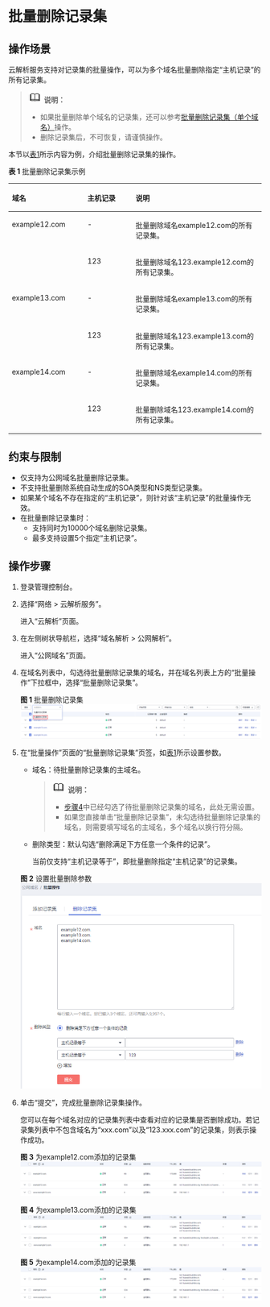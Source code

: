 # 批量删除记录集<a name="dns_usermanual_0505"></a>

## 操作场景<a name="section5192411916229"></a>

云解析服务支持对记录集的批量操作，可以为多个域名批量删除指定“主机记录”的所有记录集。

>![](public_sys-resources/icon-note.gif) **说明：**   
>-   如果批量删除单个域名的记录集，还可以参考[批量删除记录集（单个域名）](管理记录集.md#section1648820445294)操作。  
>-   删除记录集后，不可恢复，请谨慎操作。  

本节以[表1](#table890082472119)所示内容为例，介绍批量删除记录集的操作。

**表 1**  批量删除记录集示例

<a name="table890082472119"></a>
<table><thead align="left"><tr id="row6901124192115"><th class="cellrowborder" valign="top" width="29.830000000000002%" id="mcps1.2.4.1.1"><p id="p1090116244212"><a name="p1090116244212"></a><a name="p1090116244212"></a>域名</p>
</th>
<th class="cellrowborder" valign="top" width="19.02%" id="mcps1.2.4.1.2"><p id="p842951133811"><a name="p842951133811"></a><a name="p842951133811"></a>主机记录</p>
</th>
<th class="cellrowborder" valign="top" width="51.15%" id="mcps1.2.4.1.3"><p id="p1649313276266"><a name="p1649313276266"></a><a name="p1649313276266"></a>说明</p>
</th>
</tr>
</thead>
<tbody><tr id="row3901162413218"><td class="cellrowborder" rowspan="2" valign="top" width="29.830000000000002%" headers="mcps1.2.4.1.1 "><p id="p169011244214"><a name="p169011244214"></a><a name="p169011244214"></a>example12.com</p>
</td>
<td class="cellrowborder" valign="top" width="19.02%" headers="mcps1.2.4.1.2 "><p id="p24295120389"><a name="p24295120389"></a><a name="p24295120389"></a>-</p>
</td>
<td class="cellrowborder" valign="top" width="51.15%" headers="mcps1.2.4.1.3 "><p id="p64942027122615"><a name="p64942027122615"></a><a name="p64942027122615"></a>批量删除域名example12.com的所有记录集。</p>
</td>
</tr>
<tr id="row637222112228"><td class="cellrowborder" valign="top" headers="mcps1.2.4.1.1 "><p id="p5421651143817"><a name="p5421651143817"></a><a name="p5421651143817"></a>123</p>
</td>
<td class="cellrowborder" valign="top" headers="mcps1.2.4.1.2 "><p id="p4494182720261"><a name="p4494182720261"></a><a name="p4494182720261"></a>批量删除域名123.example12.com的所有记录集。</p>
</td>
</tr>
<tr id="row5901024102110"><td class="cellrowborder" rowspan="2" valign="top" width="29.830000000000002%" headers="mcps1.2.4.1.1 "><p id="p11902182410218"><a name="p11902182410218"></a><a name="p11902182410218"></a>example13.com</p>
</td>
<td class="cellrowborder" valign="top" width="19.02%" headers="mcps1.2.4.1.2 "><p id="p191340104393"><a name="p191340104393"></a><a name="p191340104393"></a>-</p>
</td>
<td class="cellrowborder" valign="top" width="51.15%" headers="mcps1.2.4.1.3 "><p id="p3737646164012"><a name="p3737646164012"></a><a name="p3737646164012"></a>批量删除域名example13.com的所有记录集。</p>
</td>
</tr>
<tr id="row5642132720221"><td class="cellrowborder" valign="top" headers="mcps1.2.4.1.1 "><p id="p41352106391"><a name="p41352106391"></a><a name="p41352106391"></a>123</p>
</td>
<td class="cellrowborder" valign="top" headers="mcps1.2.4.1.2 "><p id="p6737124664019"><a name="p6737124664019"></a><a name="p6737124664019"></a>批量删除域名123.example13.com的所有记录集。</p>
</td>
</tr>
<tr id="row1366995812216"><td class="cellrowborder" rowspan="2" valign="top" width="29.830000000000002%" headers="mcps1.2.4.1.1 "><p id="p967065810211"><a name="p967065810211"></a><a name="p967065810211"></a>example14.com</p>
</td>
<td class="cellrowborder" valign="top" width="19.02%" headers="mcps1.2.4.1.2 "><p id="p518610202391"><a name="p518610202391"></a><a name="p518610202391"></a>-</p>
</td>
<td class="cellrowborder" valign="top" width="51.15%" headers="mcps1.2.4.1.3 "><p id="p47131336144116"><a name="p47131336144116"></a><a name="p47131336144116"></a>批量删除域名example14.com的所有记录集。</p>
</td>
</tr>
<tr id="row262123412229"><td class="cellrowborder" valign="top" headers="mcps1.2.4.1.1 "><p id="p171861020183914"><a name="p171861020183914"></a><a name="p171861020183914"></a>123</p>
</td>
<td class="cellrowborder" valign="top" headers="mcps1.2.4.1.2 "><p id="p57137369413"><a name="p57137369413"></a><a name="p57137369413"></a>批量删除域名123.example14.com的所有记录集。</p>
</td>
</tr>
</tbody>
</table>

## 约束与限制<a name="section65793739162214"></a>

-   仅支持为公网域名批量删除记录集。
-   不支持批量删除系统自动生成的SOA类型和NS类型记录集。
-   如果某个域名不存在指定的“主机记录”，则针对该“主机记录”的批量操作无效。
-   在批量删除记录集时：
    -   支持同时为10000个域名删除记录集。
    -   最多支持设置5个指定“主机记录”。


## 操作步骤<a name="section32154354491"></a>

1.  登录管理控制台。
2.  选择“网络 \> 云解析服务”。

    进入“云解析”页面。

3.  在左侧树状导航栏，选择“域名解析 \> 公网解析”。

    进入“公网域名”页面。

4.  <a name="li5219924163019"></a>在域名列表中，勾选待批量删除记录集的域名，并在域名列表上方的“批量操作”下拉框中，选择“批量删除记录集”。

    **图 1**  批量删除记录集<a name="fig1297535512362"></a>  
    ![](figures/批量删除记录集-1.png "批量删除记录集-1")

5.  在“批量操作”页面的“批量删除记录集”页签，如[表1](#table890082472119)所示设置参数。

    -   域名：待批量删除记录集的主域名。

        >![](public_sys-resources/icon-note.gif) **说明：**   
        >-   [步骤4](#li5219924163019)中已经勾选了待批量删除记录集的域名，此处无需设置。  
        >-   如果您直接单击“批量删除记录集”，未勾选待批量删除记录集的域名，则需要填写域名的主域名，多个域名以换行符分隔。  

    -   删除类型：默认勾选“删除满足下方任意一个条件的记录”。

        当前仅支持“主机记录等于”，即批量删除指定“主机记录”的记录集。

    **图 2**  设置批量删除参数<a name="fig637995612519"></a>  
    ![](figures/设置批量删除参数.png "设置批量删除参数")

6.  单击“提交”，完成批量删除记录集操作。

    您可以在每个域名对应的记录集列表中查看对应的记录集是否删除成功。若记录集列表中不包含域名为“xxx.com”以及“123.xxx.com”的记录集，则表示操作成功。

    **图 3**  为example12.com添加的记录集<a name="fig8980834171015"></a>  
    ![](figures/为example12-com添加的记录集-2.png "为example12-com添加的记录集-2")

    **图 4**  为example13.com添加的记录集<a name="fig558823551113"></a>  
    ![](figures/为example13-com添加的记录集-3.png "为example13-com添加的记录集-3")

    **图 5**  为example14.com添加的记录集<a name="fig84571610141211"></a>  
    ![](figures/为example14-com添加的记录集-4.png "为example14-com添加的记录集-4")



